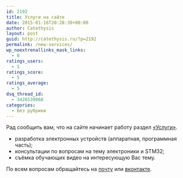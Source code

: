 ```yaml
---
id: 2192
title: Услуги на сайте
date: 2015-01-16T20:28:39+00:00
author: Catethysis
layout: post
guid: http://catethysis.ru/?p=2192
permalink: /new-services/
wp_noextrenallinks_mask_links:
  - 0
ratings_users:
  - 1
ratings_score:
  - 5
ratings_average:
  - 5
dsq_thread_id:
  - 3426539068
categories:
  - Без рубрики
---
```

Рад сообщить вам, что на сайте начинает работу раздел [&#171;Услуги&#187;](http://catethysis.ru/services/ "Услуги").

  * разработка электронных устройств (аппаратная, программная часть);
  * консультации по вопросам на тему электроники и STM32;
  * съёмка обучающих видео на интересующую Вас тему.

По всем вопросам обращайтесь на <a target="_blank" rel="nofollow" href="http://catethysis.ru/goto/catethysis@catethysis.ru">почту</a> или [вконтакте](http://vk.com/catethysis).